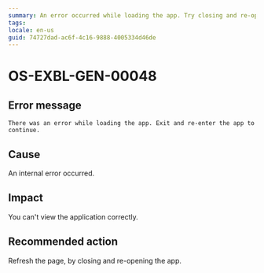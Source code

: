 ```yaml
---
summary: An error occurred while loading the app. Try closing and re-opening the app. 
tags:
locale: en-us
guid: 74727dad-ac6f-4c16-9888-4005334d46de
---
```


# OS-EXBL-GEN-00048

## Error message

`There was an error while loading the app. Exit and re-enter the app to continue.`

## Cause

An internal error occurred.

## Impact

You can't view the application correctly. 

## Recommended action

Refresh the page, by closing and re-opening the app.
